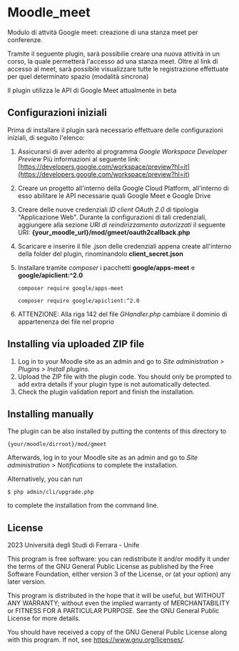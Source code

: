 # Moodle_meet #

Modulo di attvità Google meet: creazione di una stanza meet per conferenze.

Tramite il seguente plugin, sarà possibilie creare una nuova attività in un corso, la quale permetterà l'accesso ad una stanza meet.
Oltre al link di accesso al meet, sarà possibile visualizzare tutte le registrazione effettuate per quel determinato spazio (modalità sincrona)

Il plugin utilizza le API di Google Meet attualmente in beta

## Configurazioni iniziali

Prima di installare il plugin sarà necessario effettuare delle configurazioni iniziali, di seguito l'elenco:

1. Assicurarsi di aver aderito al programma *Google Workspace Developer Preview* 
   Più informazioni al seguente link: [https://developers.google.com/workspace/preview?hl=it](https://developers.google.com/workspace/preview?hl=it)

2. Creare un progetto all'interno della Google Cloud Platform, all'interno di esso abilitare le API necessarie quali Google Meet e Google Drive

3. Creare delle nuove credenziali *ID client OAuth 2.0* di tipologia "Applicazione Web".
   Durante la configurazioni di tali credenziali, aggiungere alla sezione *URI di reindirizzamento autorizzati* il seguente URI: 
   **{your_moodle_url}/mod/gmeet/oauth2callback.php**

4. Scaricare e inserire il file .json delle credenziali appena create all'interno della folder del plugin, rinominandolo **client_secret.json**

5. Installare tramite *composer* i pacchetti **google/apps-meet**  e **google/apiclient:^2.0** 
   ```
   composer require google/apps-meet

   composer require google/apiclient:^2.0
   ```

6. ATTENZIONE: Alla riga 142 del file *GHandler.php* cambiare il dominio di appartenenza dei file nel proprio

## Installing via uploaded ZIP file ##

1. Log in to your Moodle site as an admin and go to _Site administration >
   Plugins > Install plugins_.
2. Upload the ZIP file with the plugin code. You should only be prompted to add
   extra details if your plugin type is not automatically detected.
3. Check the plugin validation report and finish the installation.

## Installing manually ##

The plugin can be also installed by putting the contents of this directory to

    {your/moodle/dirroot}/mod/gmeet

Afterwards, log in to your Moodle site as an admin and go to _Site administration >
Notifications_ to complete the installation.

Alternatively, you can run

    $ php admin/cli/upgrade.php

to complete the installation from the command line.




## License ##

2023 Università degli Studi di Ferrara - Unife

This program is free software: you can redistribute it and/or modify it under
the terms of the GNU General Public License as published by the Free Software
Foundation, either version 3 of the License, or (at your option) any later
version.

This program is distributed in the hope that it will be useful, but WITHOUT ANY
WARRANTY; without even the implied warranty of MERCHANTABILITY or FITNESS FOR A
PARTICULAR PURPOSE.  See the GNU General Public License for more details.

You should have received a copy of the GNU General Public License along with
this program.  If not, see <https://www.gnu.org/licenses/>.
